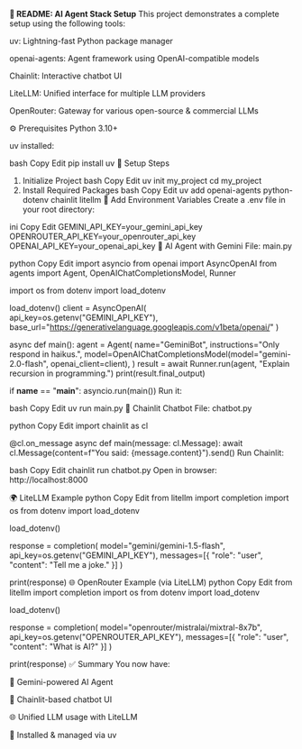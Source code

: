 **📘 README: AI Agent Stack Setup**
This project demonstrates a complete setup using the following tools:

uv: Lightning-fast Python package manager

openai-agents: Agent framework using OpenAI-compatible models

Chainlit: Interactive chatbot UI

LiteLLM: Unified interface for multiple LLM providers

OpenRouter: Gateway for various open-source & commercial LLMs

⚙️ Prerequisites
Python 3.10+

uv installed:

bash
Copy
Edit
pip install uv
📁 Setup Steps
1. Initialize Project
bash
Copy
Edit
uv init my_project
cd my_project
2. Install Required Packages
bash
Copy
Edit
uv add openai-agents python-dotenv chainlit litellm
🔐 Add Environment Variables
Create a .env file in your root directory:

ini
Copy
Edit
GEMINI_API_KEY=your_gemini_api_key
OPENROUTER_API_KEY=your_openrouter_api_key
OPENAI_API_KEY=your_openai_api_key
🤖 AI Agent with Gemini
File: main.py

python
Copy
Edit
import asyncio
from openai import AsyncOpenAI
from agents import Agent, OpenAIChatCompletionsModel, Runner

import os
from dotenv import load_dotenv

load_dotenv()
client = AsyncOpenAI(
    api_key=os.getenv("GEMINI_API_KEY"),
    base_url="https://generativelanguage.googleapis.com/v1beta/openai/"
)

async def main():
    agent = Agent(
        name="GeminiBot",
        instructions="Only respond in haikus.",
        model=OpenAIChatCompletionsModel(model="gemini-2.0-flash", openai_client=client),
    )
    result = await Runner.run(agent, "Explain recursion in programming.")
    print(result.final_output)

if __name__ == "__main__":
    asyncio.run(main())
Run it:

bash
Copy
Edit
uv run main.py
💬 Chainlit Chatbot
File: chatbot.py

python
Copy
Edit
import chainlit as cl

@cl.on_message
async def main(message: cl.Message):
    await cl.Message(content=f"You said: {message.content}").send()
Run Chainlit:

bash
Copy
Edit
chainlit run chatbot.py
Open in browser: http://localhost:8000

🌍 LiteLLM Example
python
Copy
Edit
from litellm import completion
import os
from dotenv import load_dotenv

load_dotenv()

response = completion(
    model="gemini/gemini-1.5-flash",
    api_key=os.getenv("GEMINI_API_KEY"),
    messages=[{ "role": "user", "content": "Tell me a joke." }]
)

print(response)
🌐 OpenRouter Example (via LiteLLM)
python
Copy
Edit
from litellm import completion
import os
from dotenv import load_dotenv

load_dotenv()

response = completion(
    model="openrouter/mistralai/mixtral-8x7b",
    api_key=os.getenv("OPENROUTER_API_KEY"),
    messages=[{ "role": "user", "content": "What is AI?" }]
)

print(response)
✅ Summary
You now have:

🔁 Gemini-powered AI Agent

💬 Chainlit-based chatbot UI

🌐 Unified LLM usage with LiteLLM

🚀 Installed & managed via uv
